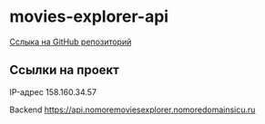 # movies-explorer-api

[Сслыка на GitHub репозиторий](https://github.com/nopracticum/movies-explorer-api)

## Ссылки на проект

IP-адрес 158.160.34.57

Backend https://api.nomoremoviesexplorer.nomoredomainsicu.ru
